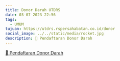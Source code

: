 ```yaml
---
title: Donor Darah UTDRS
date: 03-07-2023 22:56
tags:
  - UMUM
tujuan: https://utdrs.rspersahabatan.co.id/donor
social_image: ../../static/media/rocket.jpg
description: 🔗 Pendaftaran Donor Darah
---
```

[🔗 Pendaftaran Donor Darah](https://utdrs.rspersahabatan.co.id/donor)